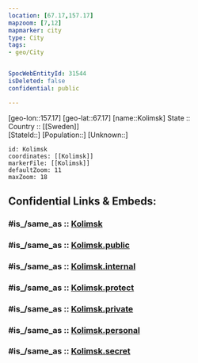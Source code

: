 ```yaml
---
location: [67.17,157.17] 
mapzoom: [7,12] 
mapmarker: city 
type: City
tags:
- geo/City


SpocWebEntityId: 31544
isDeleted: false
confidential: public

---
```

[geo-lon::157.17] 
[geo-lat::67.17] 
[name::Kolimsk] 
State ::  
Country :: [[Sweden]]  
[StateId::] 
[Population::] 
[Unknown::] 


```leaflet
id: Kolimsk
coordinates: [[Kolimsk]] 
markerFile: [[Kolimsk]] 
defaultZoom: 11 
maxZoom: 18
```


## Confidential Links & Embeds: 

### #is_/same_as :: [Kolimsk](/_Standards/Earth/Continent/Asia/Asia~North/Asia~NorthEast/Sakha(Yakutia)~Republic/City/Kolimsk.md) 

### #is_/same_as :: [Kolimsk.public](/_public/Earth/Continent/Asia/Asia~North/Asia~NorthEast/Sakha(Yakutia)~Republic/City/Kolimsk.public.md) 

### #is_/same_as :: [Kolimsk.internal](/_internal/Earth/Continent/Asia/Asia~North/Asia~NorthEast/Sakha(Yakutia)~Republic/City/Kolimsk.internal.md) 

### #is_/same_as :: [Kolimsk.protect](/_protect/Earth/Continent/Asia/Asia~North/Asia~NorthEast/Sakha(Yakutia)~Republic/City/Kolimsk.protect.md) 

### #is_/same_as :: [Kolimsk.private](/_private/Earth/Continent/Asia/Asia~North/Asia~NorthEast/Sakha(Yakutia)~Republic/City/Kolimsk.private.md) 

### #is_/same_as :: [Kolimsk.personal](/_personal/Earth/Continent/Asia/Asia~North/Asia~NorthEast/Sakha(Yakutia)~Republic/City/Kolimsk.personal.md) 

### #is_/same_as :: [Kolimsk.secret](/_secret/Earth/Continent/Asia/Asia~North/Asia~NorthEast/Sakha(Yakutia)~Republic/City/Kolimsk.secret.md)

